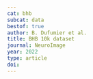 ```yaml
---
cat: bhb
subcat: data
bestof: true
author: B. Dufumier et al.
title: BHB 10k dataset
journal: NeuroImage
year: 2022
type: article
doi: 
---
```

